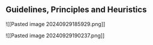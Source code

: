## Guidelines, Principles and Heuristics

![[Pasted image 20240929185929.png]]

![[Pasted image 20240929190237.png]]

